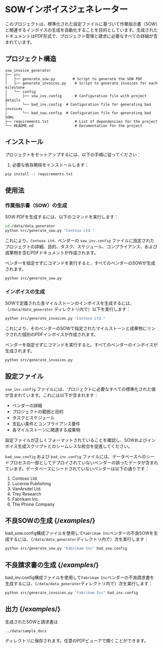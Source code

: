 # SOWインボイスジェネレーター

このプロジェクトは、標準化された設定ファイルに基づいて作業指示書（SOW）と関連するインボイスの生成を自動化することを目的としています。生成されたドキュメントはPDF形式で、プロジェクト管理と請求に必要なすべての詳細が含まれています。

## プロジェクト構造

```plaintext
sow_invoice_generator
├── src
│   ├── generate_sow.py        # Script to generate the SOW PDF
│   ├── generate_invoices.py    # Script to generate invoices for each milestone
│   └── config
│       ├── sow_inv.config      # Configuration file with project details
│       └── bad_inv.config  # Configuration file for generating bad invoices  
│       └── bad_sow.config  # Configuration file for generating bad SOWs 
├── requirements.txt            # List of dependencies for the project
└── README.md                   # Documentation for the project
```

## インストール

プロジェクトをセットアップするには、以下の手順に従ってください：

1. 必要な依存関係をインストールします：

``` bash
pip install -r requirements.txt
```

## 使用法

### 作業指示書（SOW）の生成

SOW PDFを生成するには、以下のコマンドを実行します：

``` bash
cd /data/data_generator
python src/generate_sow.py "Contoso Ltd."
```

これにより、`Contoso Ltd.` ベンダーの `sow_inv.config` ファイルに指定されたプロジェクトの詳細、目的、タスク、スケジュール、コンプライアンス、および成果物を含むPDFドキュメントが作成されます。

ベンダーを指定せずにコマンドを実行すると、すべてのベンダーのSOWが生成されます。

``` bash
python src/generate_sow.py
```

### インボイスの生成

SOWで定義された各マイルストーンのインボイスを生成するには、（`/data/data_generator` ディレクトリ内で）以下を実行します：

```bash
python src/generate_invoices.py "Contoso Ltd." 
```

これにより、そのベンダーのSOWで指定されたマイルストーンと成果物にリンクされた個別のPDFインボイスが作成されます。

ベンダーを指定せずにコマンドを実行すると、すべてのベンダーのインボイスが生成されます。

``` bash
python src/generate_invoices.py
```

## 設定ファイル

`sow_inv.config` ファイルには、プロジェクトに必要なすべての標準化された値が含まれています。これには以下が含まれます：

- ベンダーの詳細
- プロジェクトの範囲と目的
- タスクとスケジュール
- 支払い条件とコンプライアンス要件
- 各マイルストーンに関連する成果物

設定ファイルが正しくフォーマットされていることを確認し、SOWおよびインボイス生成スクリプトとのシームレスな統合を促進してください。

`bad_sow.config` および `bad_inv.config` ファイルには、データベースへのシードプロセスの一部としてデプロイされていないベンダーの誤ったデータが含まれています。データベースにシードされていないベンダーは以下の通りです：


1. Contoso Ltd.
1. Lucerne Publishing
1. VanArsdel Ltd.
1. Trey Research
1. Fabrikam Inc.
1. The Phone Company

## 不良SOWの生成 {/*examples*/}

bad_sow.config構成ファイルを使用して`Fabrikam Inc`ベンダーの不良SOWを生成するには、（`/data/data_generator`ディレクトリ内で）次を実行します：

```bash
python src/generate_sow.py "Fabrikam Inc" bad_sow.config
```

## 不良請求書の生成 {/*examples*/}

bad_inv.config構成ファイルを使用して`Fabrikam Inc`ベンダーの不良請求書を生成するには、（`/data/data_generator`ディレクトリ内で）次を実行します：

```bash
python src/generate_invoices.py "Fabrikam Inc" bad_inv.config
```

## 出力 {/*examples*/}

生成されたSOWと請求書は

```plaintext
../data/sample_docs 
```

ディレクトリに保存されます。任意のPDFビューアで開くことができます。
